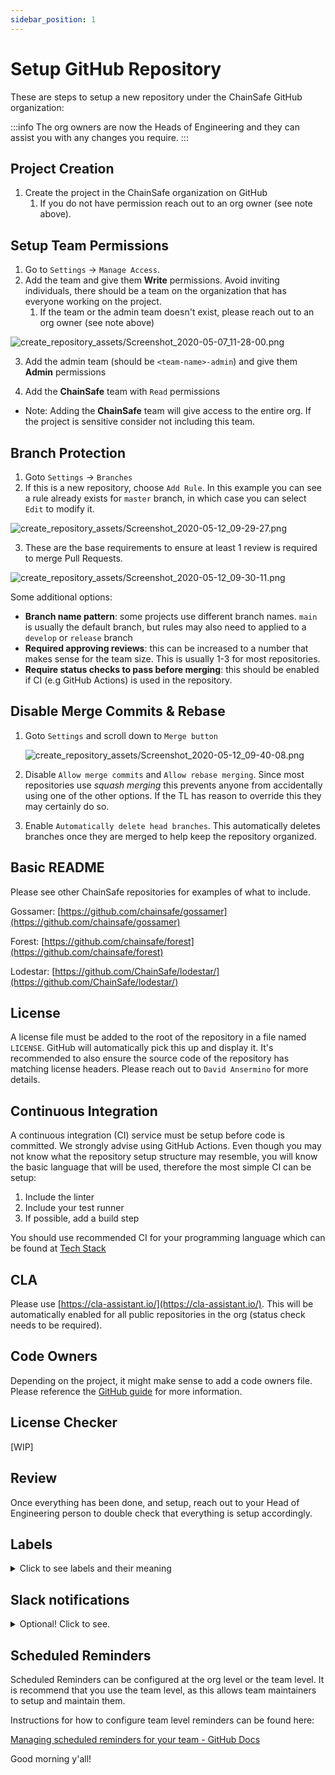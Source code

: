 ```yaml
---
sidebar_position: 1
---
```

# Setup GitHub Repository

These are steps to setup a new repository under the ChainSafe GitHub organization:

:::info
The org owners are now the Heads of Engineering and they can assist you with any changes you require.
:::

## Project Creation

1. Create the project in the ChainSafe organization on GitHub
    1. If you do not have permission reach out to an org owner (see note above).

## Setup Team Permissions

1. Go to `Settings` → `Manage Access`. 
2. Add the team and give them **Write** permissions. Avoid inviting individuals, there should be a team on the organization that has everyone working on the project. 
    1. If the team or the admin team doesn't exist, please reach out to an org owner (see note above)

![create_repository_assets/Screenshot_2020-05-07_11-28-00.png](create_repository_assets/Screenshot_2020-05-07_11-28-00.png)

3. Add the admin team (should be `<team-name>-admin`) and give them **Admin** permissions

4. Add the **ChainSafe** team with `Read` permissions

- Note: Adding the **ChainSafe** team will give access to the entire org. If the project is sensitive consider not including this team.

## Branch Protection

1. Goto `Settings` → `Branches`
2. If this is a new repository, choose `Add Rule`. In this example you can see a rule already exists for `master` branch, in which case you can select `Edit` to modify it. 

![create_repository_assets/Screenshot_2020-05-12_09-29-27.png](create_repository_assets/Screenshot_2020-05-12_09-29-27.png)

3. These are the base requirements to ensure at least 1 review is required to merge Pull Requests.

![create_repository_assets/Screenshot_2020-05-12_09-30-11.png](create_repository_assets/Screenshot_2020-05-12_09-30-11.png)

Some additional options:

- **Branch name pattern**: some projects use different branch names. `main` is usually the default branch, but rules may also need to applied to a `develop` or `release` branch
- **Required approving reviews**: this can be increased to a number that makes sense for the team size. This is usually 1-3 for most repositories.
- **Require status checks to pass before merging**: this should be enabled if CI (e.g GitHub Actions) is used in the repository.

## Disable Merge Commits & Rebase

1. Goto `Settings` and scroll down to `Merge button`
    
    ![create_repository_assets/Screenshot_2020-05-12_09-40-08.png](create_repository_assets/Screenshot_2020-05-12_09-40-08.png)
    

2. Disable `Allow merge commits` and `Allow rebase merging`. Since most repositories use *squash merging* this prevents anyone from accidentally using one of the other options. If the TL has reason to override this they may certainly do so.

3. Enable `Automatically delete head branches`. This automatically deletes branches once they are merged to help keep the repository organized.

## Basic README

Please see other ChainSafe repositories for examples of what to include. 

Gossamer: [https://github.com/chainsafe/gossamer](https://github.com/chainsafe/gossamer)

Forest: [https://github.com/chainsafe/forest](https://github.com/chainsafe/forest)

Lodestar: [https://github.com/ChainSafe/lodestar/](https://github.com/ChainSafe/lodestar/)

## License

A license file must be added to the root of the repository in a file named `LICENSE`. GitHub will automatically pick this up and display it. It's recommended to also ensure the source code of the repository has matching license headers. Please reach out to `David Ansermino` for more details. 

## Continuous Integration

A continuous integration (CI) service must be setup before code is committed. We strongly advise using GitHub Actions. Even though you may not know what the repository setup structure may resemble, you will know the basic language that will be used, therefore the most simple CI can be setup:

1. Include the linter
2. Include your test runner
3. If possible, add a build step

You should use recommended CI for your programming language which can be found at [Tech Stack](../2_tech-stack/_category_.yml)

## CLA

Please use [https://cla-assistant.io/](https://cla-assistant.io/). This will be automatically enabled for all public repositories in the org (status check needs to be required).

## Code Owners

Depending on the project, it might make sense to add a code owners file. Please reference the [GitHub guide](https://help.github.com/en/github/creating-cloning-and-archiving-repositories/about-code-owners) for more information.

## License Checker

[WIP]

## Review

Once everything has been done, and setup, reach out to your Head of Engineering person to double check that everything is setup accordingly.

## Labels

<details>
    <summary>Click to see labels and their meaning</summary>

### Status

Status: Breaking Change

- Added to a PR or issue that would cause a breaking change

Status: Abandoned

- Added to a PR or issue is no longer being actively pursued.

Status: Approved

- Added to a PR when the required number of approvals have been met.

Status: Blocked

- Added to issues and Pull Requests when work can not be continued until another task is completed.

Status: In Progress

- Added to issues to signal that its actively being worked on.

Status: Do not merge

- Added to Pull Requests that are not allowed to be merged.

Status: On Ice

- Added to issues and Pull Requests that are considered important but no longer pursued for the near future.

Status: Review Needed

- Added to Pull Requests that need the maintainer(s) to review.

Status: Changes Requested

- Added to Pull Requests that require further changes from the contributor.

Status: Stale

- Added to issues and Pull Requests if they have not received enough activity.

Status: Needs Clarification

- Added to issues that are not clearly understood, and require additional input.

### Types

Type: Feature

- Added to issues and Pull Requests to identify that the change is a new feature.

Type: Epic

- Added to issues to encompass many different types of issues together

Type: Bug

- Added to issues and Pull Requests if they are addressing a bug

Type: Enhancement

- Added to issues and Pull Requests when a change includes improvements or optimizations.

Type: Maintenance

- Added to issues and Pull Requests when a change is for repository maintenance, such as CI or linter changes.

Type: Question

- Added to issues that are general discussion questions, and don't offer bug reports etc..

Type: Documentation

- Added to issues or Pull Requests that relate to the project wiki, or documentation.

### Priority Levels

Priority: P0

- Added to issues and Pull Requests relating to a critical severity bugs.

Priority: P1

- Added to issues and Pull Requests relating to a high severity bugs.

Priority: P2

- Added to issues and Pull Requests relating to a medium severity bugs.

Priority: P3

- Added to issues and Pull Requests relating to a low severity bugs.

</details>

## Slack notifications
<details>
  <summary>Optional! Click to see.</summary>

### Overview

There are two methods for receiving various notifications from GitHub via Slack.

- **Scheduled Reminders**: These allow you receive reminders at some interval about pending PRs on specific repositories in a Slack channel.
- **Slackbot Notifications**: Enabling these will cause actions on GitHub to trigger notifications on Slack.

### Slackbot Notifications

The instructions for configuring the GitHub Slackbot can be found here: [https://github.com/integrations/slack#configuration](https://github.com/integrations/slack#configuration)

A common configuration follows these steps:

```yaml
/github subscribe owner/repository
/github subscribe owner/repository reviews comments
```

You can check which features are enabled in a channel with:

```yaml
/github subscribe list features
```
</details>


## Scheduled Reminders

Scheduled Reminders can be configured at the org level or the team level. It is recommend that you use the team level, as this allows team maintainers to setup and maintain them.

Instructions for how to configure team level reminders can be found here: 

[Managing scheduled reminders for your team - GitHub Docs](https://docs.github.com/en/organizations/organizing-members-into-teams/managing-scheduled-reminders-for-your-team)


Good morning y'all!